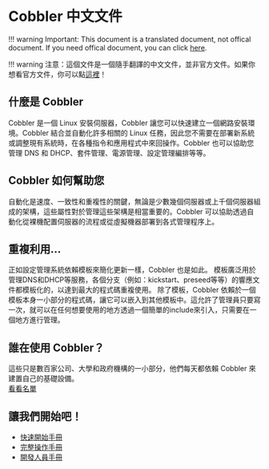 # Cobbler 中文文件
!!! warning
Important: This document is a translated document, not offical document. If you need offical document, you can click [here](http://cobbler.github.io/).

!!! warning
注意：這個文件是一個隨手翻譯的中文文件，並非官方文件。如果你想看官方文件，你可以點[這裡](http://cobbler.github.io/)！

## 什麼是 Cobbler
Cobbler 是一個 Linux 安裝伺服器，Cobbler 讓您可以快速建立一個網路安裝環境。Cobbler 結合並自動化許多相關的 Linux 任務，因此您不需要在部署新系統或調整現有系統時，在各種指令和應用程式中來回操作。Cobbler 也可以協助您管理 DNS 和 DHCP、套件管理、電源管理、設定管理編排等等。

## Cobbler 如何幫助您
自動化是速度、一致性和重複性的關鍵，無論是少數幾個伺服器或上千個伺服器組成的架構，這些屬性對於管理這些架構是相當重要的。Cobbler 可以協助透過自動化從裸機配置伺服器的流程或從虛擬機器部署到各式管理程序上。

## 重複利用...
正如設定管理系統依賴模板來簡化更新一樣，Cobbler 也是如此。 模板廣泛用於管理DNS和DHCP等服務，各個分支（例如：kickstart、preseed等等）的響應文件都模板化的，以達到最大的程式碼重複使用。
除了模板，Cobbler 依賴於一個模板本身一小部分的程式碼，讓它可以嵌入到其他模板中。這允許了管理員只要寫一次，就可以在任何想要使用的地方透過一個簡單的include來引入，只需要在一個地方進行管理。

## 誰在使用 Cobbler？
這些只是數百家公司、大學和政府機構的一小部分，他們每天都依賴 Cobbler 來建置自己的基礎設備。  
[看看名單](http://cobbler.github.io/users.html)

## 讓我們開始吧！
- [快速開始手冊](quickstart.md)
- [完整操作手冊](manual/index.md)
- [開發人員手冊](developer.md)
